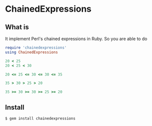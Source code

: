 ChainedExpressions
==================

What is
-------
It implement Perl's chained expressions in Ruby. So you are able to do

```ruby
require 'chainedexpressions'
using ChainedExpressions

20 < 25
20 < 25 < 30

20 <= 25 <= 30 <= 30 <= 35

35 > 30 > 25 > 20

35 >= 30 >= 30 >= 25 >= 20
```

Install
-------
`$ gem install chainedexpressions`
